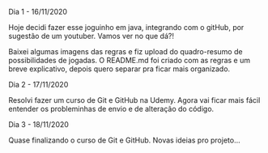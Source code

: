 Dia 1 - 16/11/2020

Hoje decidi fazer esse joguinho em java, integrando com o gitHub, por sugestão de um youtuber. Vamos ver no que dá?!

Baixei algumas imagens das regras e fiz upload do quadro-resumo de possibilidades de jogadas. O README.md foi criado com as regras e um breve explicativo, depois quero separar pra ficar mais organizado. 


Dia 2 - 17/11/2020

Resolvi fazer um curso de Git e GitHub na Udemy. Agora vai ficar mais fácil entender os probleminhas de envio e de alteração do código.


Dia 3 - 18/11/2020

Quase finalizando o curso de Git e GitHub. Novas ideias pro projeto... 

